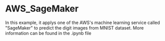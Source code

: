# AWS_SageMaker
In this example, it applys one of the AWS's machine learning service called "SageMaker" to predict the digit images from MNIST dataset.
More information can be found in the .ipynb file
